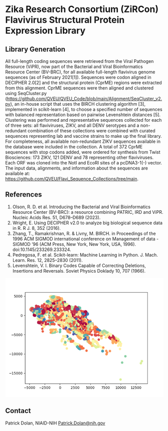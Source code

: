 # Zika Research Consortium (ZiRCon) Flavivirus Structural Protein Expression Library 

## Library Generation
All full-length coding sequences were retrieved from the Viral Pathogen Resource (ViPR), now part of the Bacterial and Viral Bioinformatics Resource Center (BV-BRC), for all available full-length flavivirus genome sequences (as of February 2021[1]). Sequences were codon aligned in DECIPHER 2.0[2] and the structural protein (CprME) regions were extracted from this alignment. CprME sequences were then aligned and clustered using SeqCluster.py (https://github.com/QVEU/QVEU_Code/blob/main/Alignment/SeqCluster_v2.py), an in-house script that uses the BIRCH clustering algorithm [3], implemented in scikit-learn [4], to choose a specified number of sequences with balanced representation based on pairwise Levenshtein distances [5]. Clustering was performed and representative sequences collected for each of three sets: all flaviviruses, ZIKV, and all DENV serotypes and a non-redundant combination of these collections were combined with curated sequences representing lab and vaccine strains to make up the final library. For completeness, all available non-redundant ZIKV sequences available in the database were included in the collection. A total of 372 CprME sequences with stop codons added, were ordered for synthesis from Twist Biosciences: 173 ZIKV, 121 DENV and 78 representing other flaviviruses. Each ORF was cloned into the NotI and EcoRI sites of a pcDNA3-1(-) vector. The input data, alignments, and information about the sequences are available at: https://github.com/QVEU/Flavi_Sequence_Collections/tree/main.

## References
1.	Olson, R. D. et al. Introducing the Bacterial and Viral Bioinformatics Resource Center (BV-BRC): a resource combining PATRIC, IRD and ViPR. Nucleic Acids Res. 51, D678–D689 (2023).
2.	Wright, E. Using DECIPHER v2.0 to analyze big biological sequence data in R. R J. 8, 352 (2016).
3.	Zhang, T., Ramakrishnan, R. & Livny, M. BIRCH. in Proceedings of the 1996 ACM SIGMOD international conference on Management of data - SIGMOD ’96 (ACM Press, New York, New York, USA, 1996). doi:10.1145/233269.233324.
4.	Pedregosa, F. et al. Scikit-learn: Machine Learning in Python. J. Mach. Learn. Res. 12, 2825–2830 (2011).
5.	Levenshtein, V. I. Binary Codes Capable of Correcting Deletions, Insertions and Reversals. Soviet Physics Doklady 10, 707 (1966).

![image](https://github.com/QVEU/Flavi_Sequence_Collections/blob/main/AllFlavis/FlaviVIPR_fl.fastaBIRCH_SeqCluster.png)

## Contact
Patrick Dolan, NIAID-NIH
Patrick.Dolan@nih.gov
